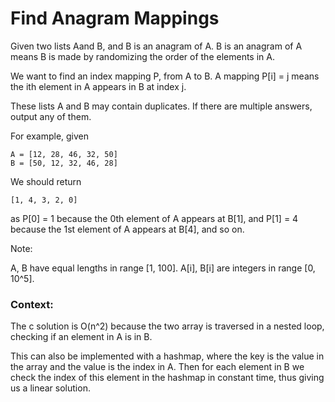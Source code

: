 
# Find Anagram Mappings

Given two lists Aand B, and B is an anagram of A. B is an anagram of A means B is made by randomizing the order of the elements in A.

We want to find an index mapping P, from A to B. A mapping P[i] = j means the ith element in A appears in B at index j.

These lists A and B may contain duplicates. If there are multiple answers, output any of them.

For example, given
```
A = [12, 28, 46, 32, 50]
B = [50, 12, 32, 46, 28]
```

We should return

```
[1, 4, 3, 2, 0]
```

as P[0] = 1 because the 0th element of A appears at B[1], and P[1] = 4 because the 1st element of A appears at B[4], and so on.

Note:

   A, B have equal lengths in range [1, 100].
   A[i], B[i] are integers in range [0, 10^5].


### Context:
The c solution is O(n^2) because the two array is traversed in a nested loop,
checking if an element in A is in B.

This can also be implemented with a hashmap, where the key is the value in the array
and the value is the index in A. Then for each element in B we check the index of
this element in the hashmap in constant time, thus giving us a linear solution.
